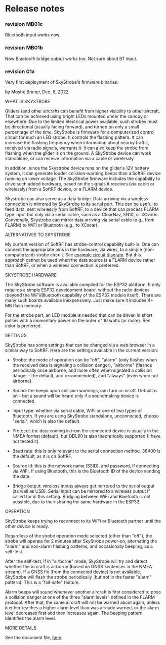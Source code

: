 # Release notes


### revision MB01c

Bluetooth input works now.


### revision MB01b

Now Bluetooth bridge output works too.  Not sure about BT input.


### revision 01a

Very first deployment of SkyStrobe's firmware binaries.

by Moshe Braner, Dec. 6, 2022

WHAT IS SKYSTROBE

Gliders (and other aircraft) can benefit from higher visibility to other aircraft.  That can be achieved using bright LEDs mounted under the canopy or elsewhere.  Due to the limited electrical power available, such strobes must be directional (usually facing forward), and turned on only a small percentage of the time.  SkyStrobe is firmware for a computerized control circuit for such an LED strobe.  It controls the flashing pattern.  It can increase the flashing frequency when information about nearby traffic, received via radio signals, warrants it.  It can also keep the strobe from flashing when the glider is on the ground.  A SkyStrobe device can work standalone, or can receive information via a cable or wirelessly.

In addition, since the Skystrobe device runs on the glider's 12V battery system, it can generate louder collision-warning beeps than a SoftRF device running on lower voltage.  The SkyStrobe firmware includes the capability to drive such added hardware, based on the signals it receives (via cable or wirelessly) from a SoftRF device, or a FLARM device.

Skystrobe can also serve as a data bridge.  Data arriving via a wireless connection is mirrored by SkyStrobe to its serial port.  This can be useful to feed data, sent wirelessly from SoftRF, to a device that can process FLARM type input but only via a serial cable, such as a ClearNav, SN10, or XCvario.  Conversely, Skystrobe can mirror data arriving via serial cable (e.g., from FLARM) to WiFi or Bluetooth (e.g., to XCsoar).


ALTERNATIVES TO SKYSTROBE

My current version of SoftRF has strobe-control capability built-in.  One can connect the appropriate pins in the hardware, via wires, to a simple (non-computerized) strobe circuit.  See [example circuit diagram](https://github.com/moshe-braner/SoftRF/tree/master/software/firmware/documentation/strobe_connection.jpg).  But this approach cannot be used when the data source is a FLARM device rather than SoftRF, or when a wireless connection is preferred.


SKYSTROBE HARDWARE

The SkyStrobe software is available compiled for the ESP32 platform.  It only requires a simple ESP32 development board, without the radio devices (beyond the WiFi/Bluetooth capability of the ESP32 module itself).  There are many such boards available inexpensively.  Just make sure it includes 4+ MB flash memory.

For the strobe part, an LED module is needed that can be driven in short pulses with a momentary power on the order of 10 watts (or more).  Red color is preferred.


SETTINGS

SkyStrobe has some settings that can be changed via a web browser in a similar way to SoftRF.  Here are the settings available in the current version:

* Strobe: the mode of operation can be "off", "alarm" (only flashes when the received data is signaling a collision danger), "airborne" (flashes periodically once airborne, and more often when signaled a collision danger - the default, and recommended), and "always" (even when not airborne).

* Sound: the beeps upon collision warnings, can turn on or off.  Default is on - but a sound will be heard only if a soundmaking device is connected.

* Input type: whether via serial cable, WiFi or one of two types of Bluetooth.  If you are using SkyStrobe standalone, unconnected, choose "serial", which is also the default.

* Protocol: the data coming in from the connected device is usually in the NMEA format (default), but GDL90 is also theoretically supported (I have not tested it).

* Baud rate: this is only relevant to the serial connection method.  38400 is the default, as it is on SoftRF.

* Source Id: this is the network name (SSID), and password, if connecting via WiFi.  If using Bluetooth, this is the Bluetooth ID of the device sending the data.

* Bridge output: wireless inputs always get mirrored to the serial output (as well as USB).  Serial input can be mirrored to a wireless output if called for in this setting.  Bridging between WiFi and Bluetooth is not possible, due to their sharing the same hardware in the ESP32.


OPERATION

SkyStrobe keeps trying to reconnect to its WiFi or Bluetooth partner until the other device is ready.

Regardless of the strobe operation mode selected (other than "off"), the strobe will operate for 2 minutes after SkyStrobe power-on, alternating the "alarm" and non-alarm flashing patterns, and occasionally beeping, as a self-test.

After the self-test, if in "airborne" mode, SkyStrobe will try and detect whether the aircraft is airborne (based on GNSS sentences in the NMEA stream).  If a GNSS fix (from the connected device) is not available, SkyStrobe will flash the strobe periodically (but not in the faster "alarm" pattern).  This is a "fail-safe" feature.

Alarm beeps will sound whenever another aircraft is first considered to pose a collision danger at one of the three "alarm levels" defined in the FLARM protocol.  After that, the same aircraft will not be warned about again, unless it either reaches a higher alarm level than was already warned, or the alarm level decreases first and then increases again.  The beeping pattern identifies the alarm level.


MORE DETAILS

See the document file, [here](https://github.com/moshe-braner/SoftRF/tree/master/software/firmware/documentation).

